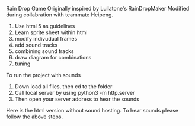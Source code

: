 Rain Drop Game 
Originally inspired by Lullatone's RainDropMaker
Modified during collabration with teammate Heipeng. 

1) Use html 5 as guidelines
2) Learn sprite sheet within html
3) modify indivudual frames
4) add sound tracks
5) combining sound tracks
6) draw diagram for combinations
7) tuning

To run the project with sounds
1) Down load all files, then cd to the folder
2) Call local server by using python3 -m http.server
3) Then open your server address to hear the sounds


Here is the html version without sound hosting. To hear sounds please follow the above steps.


